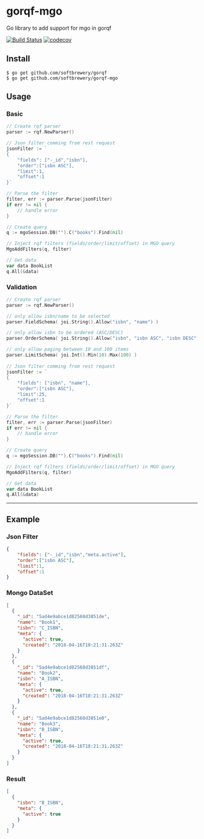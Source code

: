 # gorqf-mgo

Go library to add support for mgo in gorqf

[![Build Status](https://travis-ci.org/softbrewery/gorqf-mgo.svg?branch=master)](https://travis-ci.org/softbrewery/gorqf-mgo)
[![codecov](https://codecov.io/gh/softbrewery/gorqf-mgo/branch/master/graph/badge.svg)](https://codecov.io/gh/softbrewery/gorqf-mgo)

## Install
```shell
$ go get github.com/softbrewery/gorqf
$ go get github.com/softbrewery/gorqf-mgo
```

## Usage

### Basic

```go
// Create rqf parser
parser := rqf.NewParser()

// Json filter comming from rest request
jsonFilter := `
{
    "fields": ["-_id","isbn"],
    "order":["isbn ASC"],
    "limit":1,
    "offset":1
}`

// Parse the filter
filter, err := parser.Parse(jsonFilter)
if err != nil {
    // handle error
}

// Create query
q := mgoSession.DB("").C("books").Find(nil)

// Inject rqf filters (fields/order/limit/offset) in MGO query
MgoAddFilters(q, filter)

// Get data
var data BookList
q.All(&data)
```

### Validation

```go
// Create rqf parser
parser := rqf.NewParser()

// only allow isbn/name to be selected
parser.FieldSchema( joi.String().Allow("isbn", "name") )

// only allow isbn to be ordered (ASC/DESC)
parser.OrderSchema( joi.String().Allow("isbn", "isbn ASC", "isbn DESC") )

// only allow paging between 10 and 100 items
parser.LimitSchema( joi.Int().Min(10).Max(100) )
            
// Json filter comming from rest request
jsonFilter := `
{
    "fields": ["isbn", "name"],
    "order":["isbn ASC"],
    "limit":25,
    "offset":1
}`

// Parse the filter
filter, err := parser.Parse(jsonFilter)
if err != nil {
    // handle error
}

// Create query
q := mgoSession.DB("").C("books").Find(nil)

// Inject rqf filters (fields/order/limit/offset) in MGO query
MgoAddFilters(q, filter)

// Get data
var data BookList
q.All(&data)
```

---

## Example

### Json Filter
```json
{
    "fields": ["-_id","isbn","meta.active"],
    "order":["isbn ASC"],
    "limit":1,
    "offset":1
}
```
### Mongo DataSet
```json
[
  {
    "_id": "5ad4e9abce1d82568d3851de",
    "name": "Book1",
    "isbn": "C_ISBN",
    "meta": {
      "active": true,
      "created": "2018-04-16T18:21:31.263Z"
    }
  },
  {
    "_id": "5ad4e9abce1d82568d3851df",
    "name": "Book2",
    "isbn": "A_ISBN",
    "meta": {
      "active": true,
      "created": "2018-04-16T18:21:31.263Z"
    }
  },
  {
    "_id": "5ad4e9abce1d82568d3851e0",
    "name": "Book3",
    "isbn": "B_ISBN",
    "meta": {
      "active": true,
      "created": "2018-04-16T18:21:31.263Z"
    }
  }
]
```

### Result
```json
[
  {
    "isbn": "B_ISBN",
    "meta": {
      "active": true
    }
  }
]
```